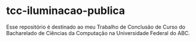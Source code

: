 # tcc-iluminacao-publica
Esse repositório é destinado ao meu Trabalho de Conclusão de Curso do Bacharelado de Ciências da Computação na Universidade Federal do ABC.